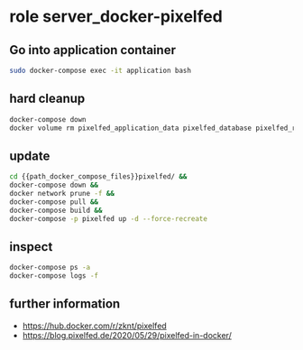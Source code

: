 # role server_docker-pixelfed

## Go into application container
```bash
sudo docker-compose exec -it application bash
```

## hard cleanup
```bash
docker-compose down
docker volume rm pixelfed_application_data pixelfed_database pixelfed_redis_data
```

## update
```bash 
cd {{path_docker_compose_files}}pixelfed/ &&
docker-compose down &&
docker network prune -f &&
docker-compose pull &&
docker-compose build &&
docker-compose -p pixelfed up -d --force-recreate
```

## inspect 

```bash
docker-compose ps -a
docker-compose logs -f
```

## further information
- https://hub.docker.com/r/zknt/pixelfed
- https://blog.pixelfed.de/2020/05/29/pixelfed-in-docker/